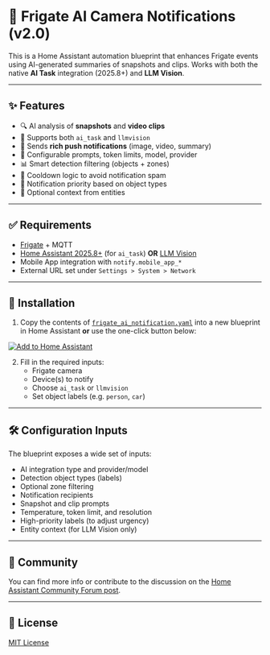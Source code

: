 # 📸 Frigate AI Camera Notifications (v2.0)

This is a Home Assistant automation blueprint that enhances Frigate events using AI-generated summaries of snapshots and clips. Works with both the native **AI Task** integration (2025.8+) and **LLM Vision**.

---

## ✨ Features

- 🔍 AI analysis of **snapshots** and **video clips**
- 🧠 Supports both `ai_task` and `llmvision`
- 📱 Sends **rich push notifications** (image, video, summary)
- 🧠 Configurable prompts, token limits, model, provider
- 📊 Smart detection filtering (objects + zones)
- 🔁 Cooldown logic to avoid notification spam
- 🔔 Notification priority based on object types
- 📎 Optional context from entities

---

## ✅ Requirements

- [Frigate](https://docs.frigate.video/) + MQTT
- [Home Assistant 2025.8+](https://www.home-assistant.io/) (for `ai_task`) **OR**
  [LLM Vision](https://github.com/valentinfrlch/ha-llmvision)
- Mobile App integration with `notify.mobile_app_*`
- External URL set under `Settings > System > Network`

---

## 🚀 Installation

1. Copy the contents of [`frigate_ai_notification.yaml`](./frigate_ai_notification.yaml) into a new blueprint in Home Assistant **or** use the one-click button below:

[![Add to Home Assistant](https://my.home-assistant.io/badges/blueprint_import.svg)](https://my.home-assistant.io/redirect/blueprint_import/?repository_url=https://github.com/Bradw-17/frigate-ai-notifications&filename=frigate_ai_notification.yaml)

2. Fill in the required inputs:
   - Frigate camera
   - Device(s) to notify
   - Choose `ai_task` or `llmvision`
   - Set object labels (e.g. `person`, `car`)

---

## 🛠️ Configuration Inputs

The blueprint exposes a wide set of inputs:

- AI integration type and provider/model
- Detection object types (labels)
- Optional zone filtering
- Notification recipients
- Snapshot and clip prompts
- Temperature, token limit, and resolution
- High-priority labels (to adjust urgency)
- Entity context (for LLM Vision only)

---

## 💬 Community

You can find more info or contribute to the discussion on the [Home Assistant Community Forum post](https://community.home-assistant.io/t/ai-enhanced-frigate-camera-notifications-with-llm-support/).

---

## 📜 License

[MIT License](./LICENSE)


